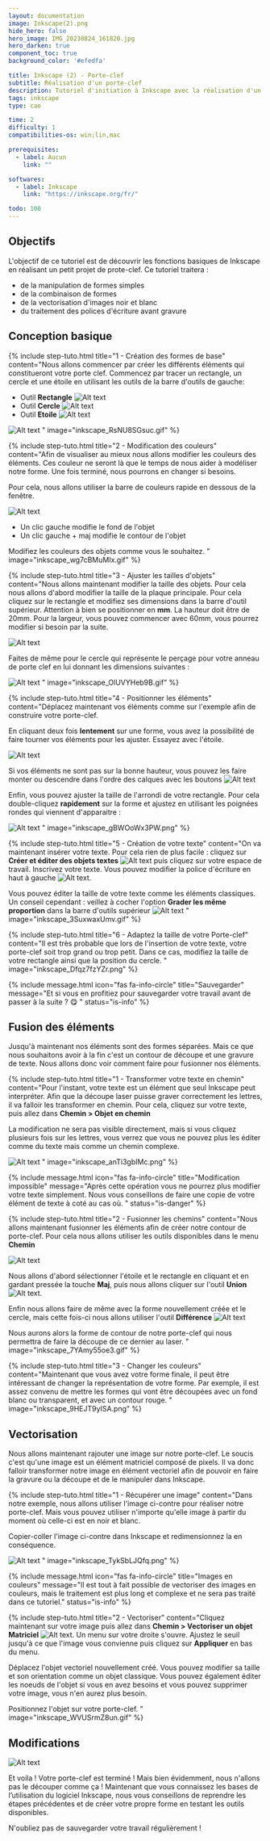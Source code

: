 ```yaml
---
layout: documentation
image: Inkscape(2).png
hide_hero: false
hero_image: IMG_20230824_161820.jpg
hero_darken: true
component_toc: true
background_color: '#efedfa'

title: Inkscape (2) - Porte-clef
subtitle: Réalisation d'un porte-clef
description: Tutoriel d'initiation à Inkscape avec la réalisation d'un porte-clef pouvant être découpé au laser.
tags: inkscape
type: cao

time: 2
difficulty: 1
compatibilities-os: win;lin,mac

prerequisites:
  - label: Aucun
    link: ""

softwares: 
  - label: Inkscape
    link: "https://inkscape.org/fr/"

todo: 100
---
```


## Objectifs

L'objectif de ce tutoriel est de découvrir les fonctions basiques de Inkscape en réalisant un petit projet de prote-clef. Ce tutoriel traitera :

- de la manipulation de formes simples
- de la combinaison de formes
- de la vectorisation d'images noir et blanc
- du traitement des polices d'écriture avant gravure

## Conception basique

{% include step-tuto.html 
title="1 - Création des formes de base"
content="Nous allons commencer par créer les différents éléments qui constitueront votre porte clef. Commencez par tracer un rectangle, un cercle et une étoile en utilisant les outils de la barre d'outils de gauche:

- Outil **Rectangle** ![Alt text](inkscape_JcuwfMuWju.png)
- Outil **Cercle** ![Alt text](inkscape_I1p8OYXaYW.png)
- Outil **Etoile** ![Alt text](inkscape_r2sizVE4gh.png)

![Alt text](inkscape_GO1oE8jIjW.png)
" 
image="inkscape_RsNU8SGsuc.gif" %}

{% include step-tuto.html 
title="2 - Modification des couleurs"
content="Afin de visualiser au mieux nous allons modifier les couleurs des éléments. Ces couleur ne seront là que le temps de nous aider à modéliser notre forme. Une fois terminé, nous pourrons en changer si besoins.

Pour cela, nous allons utiliser la barre de couleurs rapide en dessous de la fenêtre. 

![Alt text](inkscape_StjldLb8hE.png)

- Un clic gauche modifie le fond de l'objet
- Un clic gauche + maj modifie le contour de l'objet

Modifiez les couleurs des objets comme vous le souhaitez.
" 
image="inkscape_wg7cBMuMIx.gif" %}

{% include step-tuto.html 
title="3 - Ajuster les tailles d'objets"
content="Nous allons maintenant modifier la taille des objets. Pour cela nous allons d'abord modifier la taille de la plaque principale. Pour cela cliquez sur le rectangle et modifiez ses dimensions dans la barre d'outil supérieur. Attention à bien se positionner en **mm**. La hauteur doit être de 20mm. Pour la largeur, vous pouvez commencer avec 60mm, vous pourrez modifier si besoin par la suite.

![Alt text](inkscape_X3UzjyLklL.png)

Faites de même pour le cercle qui représente le perçage pour votre anneau de porte clef en lui donnant les dimensions suivantes :

![Alt text](inkscape_rEZlsCOrYV.png)
" 
image="inkscape_OlUVYHeb9B.gif" %}

{% include step-tuto.html 
title="4 - Positionner les éléments"
content="Déplacez maintenant vos éléments comme sur l'exemple afin de construire votre porte-clef.

En cliquant deux fois **lentement** sur une forme, vous avez la possibilité de faire tourner vos éléments pour les ajuster. Essayez avec l'étoile.

![Alt text](inkscape_NlBqYm5eCe.gif)

Si vos éléments ne sont pas sur la bonne hauteur, vous pouvez les faire monter ou descendre dans l'ordre des calques avec les boutons ![Alt text](inkscape_l5frzWNfqT.png)

Enfin, vous pouvez ajuster la taille de l'arrondi de votre rectangle. Pour cela double-cliquez **rapidement** sur la forme et ajustez en utilisant les poignées rondes qui viennent d'apparaitre :

![Alt text](inkscape_HDW37LxSqv.gif)
" 
image="inkscape_gBWOoWx3PW.png" %}

{% include step-tuto.html 
title="5 - Création de votre texte"
content="On va maintenant insérer votre texte. Pour cela rien de plus facile : cliquez sur **Créer et éditer des objets textes** ![Alt text](inkscape_aWboAoL96w.png) puis cliquez sur votre espace de travail. Inscrivez votre texte. Vous pouvez modifier la police d'écriture en haut à gauche ![Alt text](inkscape_OxgfGoWefB.png).

Vous pouvez éditer la taille de votre texte comme les éléments classiques. Un conseil cependant : veillez à cocher l'option **Grader les même proportion** dans la barre d'outils supérieur ![Alt text](inkscape_slSCEECezF.png)
" 
image="inkscape_3SuxwaxUmv.gif" %}

{% include step-tuto.html 
title="6 - Adaptez la taille de votre Porte-clef"
content="Il est très probable que lors de l'insertion de votre texte, votre porte-clef soit trop grand ou trop petit. Dans ce cas, modifiez la taille de votre rectangle ainsi que la position du cercle.
" 
image="inkscape_Dfqz7fzYZr.png" %}

{% include message.html 
icon="fas fa-info-circle"
title="Sauvegarder"
message="Et si vous en profitiez pour sauvegarder votre travail avant de passer à la suite ? 😋 " 
status="is-info" %}

## Fusion des éléments

Jusqu'à maintenant nos éléments sont des formes séparées. Mais ce que nous souhaitons avoir à la fin c'est un contour de découpe et une gravure de texte. Nous allons donc voir comment faire pour fusionner nos éléments.

{% include step-tuto.html 
title="1 - Transformer votre texte en chemin"
content="Pour l'instant, votre texte est un élément que seul Inkscape peut interpréter. Afin que la découpe laser puisse graver correctement les lettres, il va falloir les transformer en chemin. Pour cela, cliquez sur votre texte, puis allez dans **Chemin > Objet en chemin**

La modification ne sera pas visible directement, mais si vous cliquez plusieurs fois sur les lettres, vous verrez que vous ne pouvez plus les éditer comme du texte mais comme un chemin complexe.

![Alt text](inkscape_FCJ0aYwExc.gif)
" 
image="inkscape_anTi3gbIMc.png" %}

{% include message.html 
icon="fas fa-info-circle"
title="Modification impossible"
message="Après cette opération vous ne pourrez plus modifier votre texte simplement. Nous vous conseillons de faire une copie de votre élément de texte à coté au cas où. " 
status="is-danger" %}

{% include step-tuto.html 
title="2 - Fusionner les chemins"
content="Nous allons maintenant fusionner les éléments afin de créer notre contour de porte-clef. Pour cela nous allons utiliser les outils disponibles dans le menu **Chemin**

![Alt text](inkscape_GdOXmXvKQa.png)

Nous allons d'abord sélectionner l'étoile et le rectangle en cliquant et en gardant pressée la touche **Maj**, puis nous allons cliquer sur l'outil **Union** ![Alt text](inkscape_ewyf2ncHvN.png).

Enfin nous allons faire de même avec la forme nouvellement créée et le cercle, mais cette fois-ci nous allons utiliser l'outil **Différence** ![Alt text](inkscape_wPfbUflhuj.png)

Nous aurons alors la forme de contour de notre porte-clef qui nous permettra de faire la découpe de ce dernier au laser.
"
image="inkscape_7YAmy55oe3.gif" %}

{% include step-tuto.html 
title="3 - Changer les couleurs"
content="Maintenant que vous avez votre forme finale, il peut être intéressant de changer la représentation de votre forme. Par exemple, il est assez convenu de mettre les formes qui vont être découpées avec un fond blanc ou transparent, et avec un contour rouge.
"
image="inkscape_9HEJT9yISA.png" %}

## Vectorisation

Nous allons maintenant rajouter une image sur notre porte-clef. Le soucis c'est qu'une image est un élément matriciel composé de pixels. Il va donc falloir transformer notre image en élément vectoriel afin de pouvoir en faire la gravure ou la découpe et de le manipuler dans Inkscape.

{% include step-tuto.html 
title="1 - Récupérer une image"
content="Dans notre exemple, nous allons utiliser l'image ci-contre pour réaliser notre porte-clef. Mais vous pouvez utiliser n'importe qu'elle image à partir du moment où celle-ci est en noir et blanc.

Copier-coller l'image ci-contre dans Inkscape et redimensionnez la en conséquence.

![Alt text](inkscape_kmtA0fsREV.png)
"
image="inkscape_TykSbLJQfq.png" %}

{% include message.html 
icon="fas fa-info-circle"
title="Images en couleurs"
message="Il est tout à fait possible de vectoriser des images en couleurs, mais le traitement est plus long et complexe et ne sera pas traité dans ce tutoriel." 
status="is-info" %}

{% include step-tuto.html 
title="2 - Vectoriser"
content="Cliquez maintenant sur votre image puis allez dans **Chemin > Vectoriser un objet Matriciel** ![Alt text](inkscape_LIGAN6ygiA.png). Un menu sur votre droite s'ouvre. Ajustez le seuil jusqu'à ce que l'image vous convienne puis cliquez sur **Appliquer** en bas du menu.

Déplacez l'objet vectoriel nouvellement créé. Vous pouvez modifier sa taille et son orientation comme un objet classique. Vous pouvez également éditer les noeuds de l'objet si vous en avez besoins et vous pouvez supprimer votre image, vous n'en aurez plus besoin.

Positionnez l'objet sur votre porte-clef.
"
image="inkscape_WVUSrmZ8un.gif" %}

## Modifications

![Alt text](inkscape_TcMWtlJmOo.png)

Et voila ! Votre porte-clef est terminé ! Mais bien évidemment, nous n'allons pas le découper comme ça ! Maintenant que vous connaissez les bases de l’utilisation du logiciel Inkscape, nous vous conseillons de reprendre les étapes précédentes et de créer votre propre forme en testant les outils disponibles.

N'oubliez pas de sauvegarder votre travail régulièrement !
